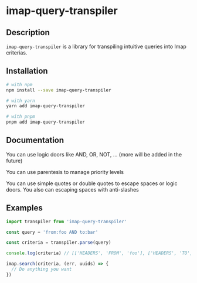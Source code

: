 # imap-query-transpiler

## Description

`imap-query-transpiler` is a library for transpiling intuitive queries into Imap criterias.

## Installation

```bash
# with npm
npm install --save imap-query-transpiler

# with yarn
yarn add imap-query-transpiler

# with pnpm
pnpm add imap-query-transpiler
```

## Documentation

You can use logic doors like AND, OR, NOT, ... (more will be added in the future)

You can use parentesis to manage priority levels

You can use simple quotes or double quotes to escape spaces or logic doors. You also can escaping spaces with anti-slashes

## Examples

```ts
import transpiler from 'imap-query-transpiler'

const query = 'from:foo AND to:bar'

const criteria = transpiler.parse(query)

console.log(criteria) // [['HEADERS', 'FROM', 'foo'], ['HEADERS', 'TO', 'bar']]

imap.search(criteria, (err, uuids) => {
  // Do anything you want
})
```
